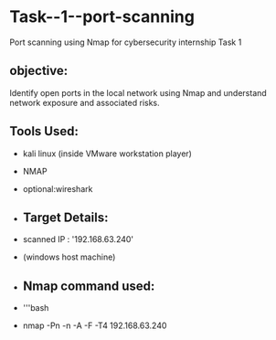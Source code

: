 # Task--1--port-scanning
Port scanning using Nmap for cybersecurity internship Task 1

## objective:
Identify open ports in the local network using Nmap and understand network exposure and associated risks.

## Tools Used:
- kali linux (inside VMware workstation player)
- NMAP
- optional:wireshark

- ## Target Details:
- scanned IP : '192.168.63.240'
- (windows host machine)

- ## Nmap command used:
- '''bash
- nmap -Pn -n -A -F -T4 192.168.63.240
